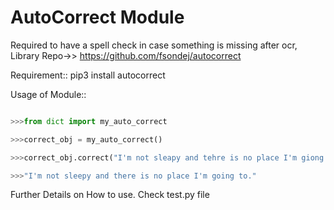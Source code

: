 # AutoCorrect Module
Required to have a spell check in case something is missing after ocr, Library Repo->> https://github.com/fsondej/autocorrect

Requirement::
pip3 install autocorrect

Usage of Module::
```py

>>>from dict import my_auto_correct

>>>correct_obj = my_auto_correct()

>>>correct_obj.correct("I'm not sleapy and tehre is no place I'm giong to.") 

>>>"I'm not sleepy and there is no place I'm going to."

```

Further Details on How to use. Check test.py file


